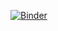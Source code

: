 [![Binder](https://mybinder.org/badge_logo.svg)](https://mybinder.org/v2/gh/januz/binder-fails/master?urlpath=rstudio)

